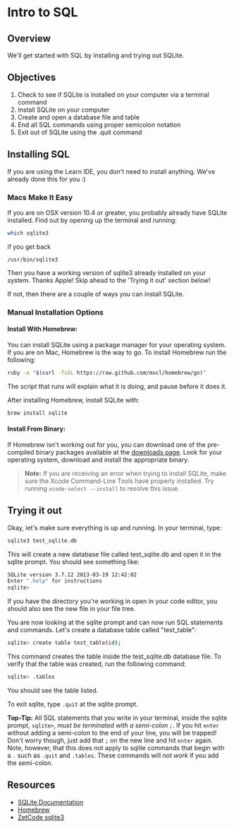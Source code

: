 # Intro to SQL

## Overview

We'll get started with SQL by installing and trying out SQLite.

## Objectives

1. Check to see if SQLite is installed on your computer via a terminal command
2. Install SQLite on your computer
3. Create and open a database file and table
4. End all SQL commands using proper semicolon notation
5. Exit out of SQLite using the .quit command

## Installing SQL

If you are using the Learn IDE, you don't need to install anything. We've already done this for you :)

### Macs Make It Easy

If you are on OSX version 10.4 or greater, you probably already have SQLite
installed. Find out by opening up the terminal and running:

```bash
which sqlite3
```

if you get back

`/usr/bin/sqlite3`

Then you have a working version of sqlite3 already installed on your system.
Thanks Apple! Skip ahead to the 'Trying it out' section below!

If not, then there are a couple of ways you can install SQLite.

### Manual Installation Options

#### Install With Homebrew:

You can install SQLite using a package manager for your operating system. If you
are on Mac, Homebrew is the way to go. To install Homebrew run the following:

```bash
ruby -e "$(curl -fsSL https://raw.github.com/mxcl/homebrew/go)"
```

The script that runs will explain what it is doing, and pause before it does it.

After installing Homebrew, install SQLite with:

```bash
brew install sqlite
```

#### Install From Binary:

If Homebrew isn't working out for you, you can download one of the pre-compiled
binary packages available at the [downloads page](http://www.sqlite.org/download.html). Look for your operating system, download and install the appropriate binary.

> **Note:** If you are receiving an error when trying to install SQLite, make
> sure the Xcode Command-Line Tools have properly installed. Try running
> `xcode-select --install` to resolve this issue.

## Trying it out

Okay, let's make sure everything is up and running. In your terminal, type:

```bash
sqlite3 test_sqlite.db
```

This will create a new database file called test_sqlite.db and open it in the
sqlite prompt. You should see something like:

```bash
SQLite version 3.7.12 2013-03-19 12:42:02
Enter ".help" for instructions
sqlite>
```

If you have the directory you're working in open in your code editor, you should
also see the new file in your file tree.

You are now looking at the sqlite prompt and can now run SQL statements and
commands. Let's create a database table called "test_table":

```bash
sqlite> create table test_table(id);
```

This command creates the table inside the test_sqlite.db database file. To
verify that the table was created, run the following command:

```bash
sqlite> .tables
```

You should see the table listed.

To exit sqlite, type `.quit` at the sqlite prompt.

**Top-Tip:** All SQL statements that you write in your terminal, inside the
sqlite prompt, `sqlite>`, *must be terminated with a semi-colon `;`*. If you hit
`enter` without adding a semi-colon to the end of your line, you will be
trapped! Don't worry though, just add that `;` on the new line and hit `enter`
again. Note, however, that this does not apply to sqlite commands that begin
with a `.` such as `.quit` and `.tables`. These commands will *not work* if you
add the semi-colon.

## Resources

- [SQLite Documentation](http://www.sqlite.org/docs.html)
- [Homebrew](http://mxcl.github.com/homebrew/)
- [ZetCode sqlite3](http://zetcode.com/db/sqlite/)
